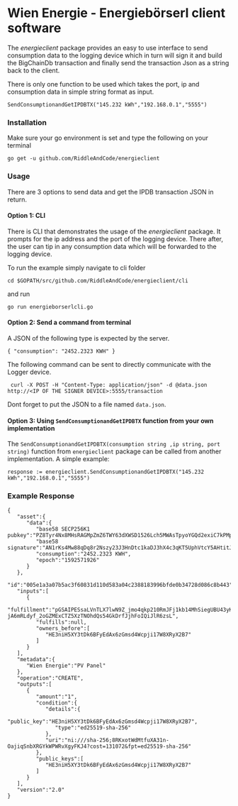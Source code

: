 # Wien Energie - Energiebörserl client software

The *energieclient* package provides an easy to use interface to send consumption data to the logging device which in turn will sign it and build the BigChainDb transaction and finally send the transaction Json as a string back to the client. 

There is only one function to be used which takes the port, ip and consumption data in simple string format as input.

``SendConsumptionandGetIPDBTX("145.232 kWh","192.168.0.1","5555")``

### Installation

Make sure your go environment is set and type the following on your terminal

``go get -u github.com/RiddleAndCode/energieclient`` 

### Usage 

There are 3 options to send data and get the IPDB transaction JSON in return.

#### Option 1: CLI


There is CLI that demonstrates the usage of the *energieclient* package. It prompts for the ip address and the port of the logging device. There after, the user can tip in any consumption data which will be forwarded to the logging device.

To run the example simply navigate to cli folder 

`cd $GOPATH/src/github.com/RiddleAndCode/energieclient/cli`

and run

``go run energieborserlcli.go``

#### Option 2: Send a command from terminal

A JSON of the following type is expected by the server.

`{
    "consumption": "2452.2323 KWH"
}`

The following command can be sent to directly communicate with the Logger device.

`  curl -X POST -H "Content-Type: application/json" -d @data.json http://<IP OF THE SIGNER DEVICE>:5555/transaction `

Dont forget to put the JSON to a file named `data.json`. 

#### Option 3: Using `SendConsumptionandGetIPDBTX` function from your own implementation

The ``SendConsumptionandGetIPDBTX(consumption string ,ip string, port string)`` function from ``energieclient`` package
can be called from another implementation. A simple example:

``response := energieclient.SendConsumptionandGetIPDBTX("145.232 kWh","192.168.0.1","5555")`` 


### Example Response

```
{
   "asset":{
      "data":{
         "base58 SECP256K1 pubkey":"PZ8Tyr4Nx8MHsRAGMpZmZ6TWY63dXWSD1526Lch5MWAsTpyoYGQd2exiC7kPMp8c5hcVtdsiwBcEdhfW3AUeWpqu7g5pXkqsGdPRE5j72nKrPQJD1MqaL7n5",
         "base58 signature":"AN1rKs4Mw88qDq8r2Nszy23J3HnDtc1kaDJ3hX4c3qKT5UphVtcY5AHtitJk9NeDgD12obZ7jW8VezKwodn6iXoN5wwe6p8Hi",
         "consumption":"2452.2323 KWH",
         "epoch":"1592571926"
      }
   },
   "id":"005e1a3a07b5ac3f60831d110d583a04c2388183996bfde0b34728d086c8b443",
   "inputs":[
      {
         "fulfillment":"pGSAIPESsaLVnTLX7lwN9Z_jmo4qkp210RmJFj1kb14MhSiegUBU43yKw60hq71ncQVWg0OV62C5nkIecSB-jA6mRLdyf_2oGZMExCTZ5XzTNOhdQs54GkDrfJjhFoIQiJlR6zsL",
         "fulfills":null,
         "owners_before":[
            "HE3niH5XY3tDk6BFyEdAx6zGmsd4Wcpji17W8XRyX2B7"
         ]
      }
   ],
   "metadata":{
      "Wien Energie":"PV Panel"
   },
   "operation":"CREATE",
   "outputs":[
      {
         "amount":"1",
         "condition":{
            "details":{
               "public_key":"HE3niH5XY3tDk6BFyEdAx6zGmsd4Wcpji17W8XRyX2B7",
               "type":"ed25519-sha-256"
            },
            "uri":"ni:///sha-256;8RKxotWdMtfuXA31n-OajiqSnbXRGYkWPWRvXgyFKJ4?cost=131072&fpt=ed25519-sha-256"
         },
         "public_keys":[
            "HE3niH5XY3tDk6BFyEdAx6zGmsd4Wcpji17W8XRyX2B7"
         ]
      }
   ],
   "version":"2.0"
}
```
